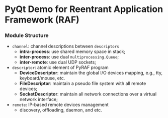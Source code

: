 # PyQt Demo for Reentrant Application Framework (RAF)

### Module Structure
- `channel`: channel descriptions between `descriptors`
    - **intra-process**: use shared memory space in stack;
    - **inter-process**: use dual `multiprocessing.Queue`;
    - **inter-remote**: use dual UDP sockets;
- `descriptor`: atomic element of PyRAF program
    - **DeviceDescriptor**: maintain the global I/O devices mapping, e.g., tty, keyboard/mouse, etc.
    - **FileDescriptor**: maintain a pseudo file system with all remote devices;
    - **SocketDescriptor**: maintain all network connections over a virtual network interface;
- `remote`: IP-based remote devices management
    - discovery, offloading, daemon, and etc.

